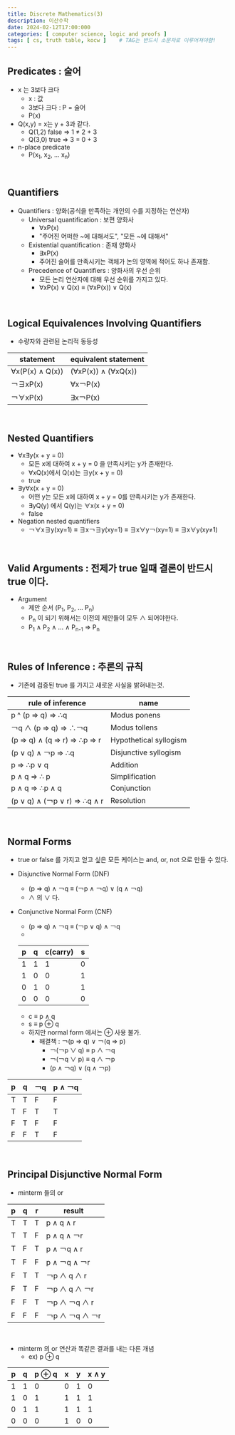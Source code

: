 ```yaml
---
title: Discrete Mathematics(3)
description: 이산수학
date: 2024-02-12T17:00:000
categories: [ computer science, logic and proofs ]
tags: [ cs, truth table, kocw ]    # TAG는 반드시 소문자로 이루어져야함!
---
```


<h2> Predicates : 술어 </h2>

- x 는 3보다 크다
  - x : 값
  - 3보다 크다 : P = 술어
  - P(x)
- Q(x,y) = x는 y + 3과 같다.
  - Q(1,2) false ⇒ 1 ≠ 2 + 3
  - Q(3,0) true ⇒ 3 = 0 + 3
- n-place predicate
  - P(x<sub>1</sub>, x<sub>2</sub>, ... x<sub>n</sub>)

<br>

<h2> Quantifiers </h2>

- Quantifiers : 양화(공식을 만족하는 개인의 수를 지정하는 연산자)
  - Universal quantification : 보편 양화사
    - ∀xP(x)
    - "주어진 어떠한 ~에 대해서도", "모든 ~에 대해서"
  - Existential quantification : 존재 양화사
    - ∃xP(x)
    - 주어진 술어를 만족시키는 객체가 논의 영역에 적어도 하나 존재함.
  - Precedence of Quantifiers : 양화사의 우선 순위
    - 모든 논리 연산자에 대해 우선 순위를 가지고 있다.
    - ∀xP(x) ∨ Q(x) ≡ (∀xP(x)) ∨ Q(x)

<br>

<h2> Logical Equivalences Involving Quantifiers </h2>

- 수량자와 관련된 논리적 동등성

| statement       | equivalent statement |
|-----------------|----------------------|
| ∀x(P(x) ∧ Q(x)) | (∀xP(x)) ∧ (∀xQ(x))  |
| ￢∃xP(x)         | ∀x￢P(x)              |
| ￢∀xP(x)         | ∃x￢P(x)              |

<br>

<h2> Nested Quantifiers </h2>

- ∀x∃y(x + y = 0)
  - 모든 x에 대하여 x + y = 0 을 만족시키는 y가 존재한다.
  - ∀xQ(x)에서 Q(x)는 ∃y(x + y = 0)
  - true
- ∃y∀x(x + y = 0)
  - 어떤 y는 모든 x에 대하여 x + y = 0를 만족시키는 y가 존재한다.
  - ∃yQ(y) 에서 Q(y)는 ∀x(x + y = 0)
  - false
- Negation nested quantifiers
  - ￢∀x∃y(xy=1) ≡ ∃x￢∃y(xy=1) ≡ ∃x∀y￢(xy=1) ≡ ∃x∀y(xy≠1)

<br>

<h2> Valid Arguments : 전제가 true 일때 결론이 반드시 true 이다. </h2>

- Argument
  - 제안 순서 (P<sub>1</sub>, P<sub>2</sub>, ... P<sub>n</sub>)
  - P<sub>n</sub> 이 되기 위해서는 이전의 제안들이 모두 ∧ 되어야한다.
  - P<sub>1</sub> ∧ P<sub>2</sub> ∧ ... ∧ P<sub>n-1</sub> ⇒ P<sub>n</sub>

<br>

<h2> Rules of Inference : 추론의 규칙 </h2>

- 기존에 검증된 true 를 가지고 새로운 사실을 밝혀내는것.

| rule of inference           | name                   |
|-----------------------------|------------------------|
| p ^ (p ⇒ q) ⇒ ∴q            | Modus ponens           |
| ￢q ∧ (p ⇒ q) ⇒ ∴￢q          | Modus tollens          |
| (p ⇒ q) ∧ (q ⇒ r) ⇒ ∴p ⇒ r  | Hypothetical syllogism |
| (p ∨ q) ∧ ￢p ⇒ ∴q           | Disjunctive syllogism  |
| p ⇒ ∴p ∨ q                  | Addition               |
| p ∧ q ⇒ ∴ p                 | Simplification         |
| p ∧ q ⇒ ∴p ∧ q              | Conjunction            |
| (p ∨ q) ∧ (￢p ∨ r) ⇒ ∴q ∧ r | Resolution             |

<br>

<h2> Normal Forms </h2>

- true or false 를 가지고 얻고 싶은 모든 케이스는 and, or, not 으로 만들 수 있다.

- Disjunctive Normal Form (DNF)
  - (p ⇒ q) ∧ ￢q ≡ (￢p ∧ ￢q) ∨ (q ∧ ￢q)
  - ∧ 의 ∨ 다.

- Conjunctive Normal Form (CNF)
  - (p ⇒ q) ∧ ￢q ≡ (￢p ∨ q) ∧ ￢q
  -
  | p | q | c(carry) | s |
  |---|---|----------|---|
  | 1 | 1 | 1        | 0 |
  | 1 | 0 | 0        | 1 |
  | 0 | 1 | 0        | 1 |
  | 0 | 0 | 0        | 0 |
  - c ≡ p ∧ q
  - s ≡ p ⊕ q
  - 하지만 normal form 에서는 ⊕ 사용 불가.
    - 해결책 : ￢(p ⇒ q) ∨ ￢(q ⇒ p)
      - ￢(￢p ∨ q) ≡ p ∧ ￢q
      - ￢(￢q ∨ p) ≡ q ∧ ￢p
      - (p ∧ ￢q) ∨ (q ∧ ￢p)

| p | q | ￢q | p ∧ ￢q |
|---|---|----|--------|
| T | T | F  | F      |
| T | F | T  | T      |
| F | T | F  | F      |
| F | F | T  | F      |

<br>

<h2> Principal Disjunctive Normal Form </h2>

- minterm 들의 or

| p | q | r | result       |
|---|---|---|--------------|
| T | T | T | p ∧ q ∧ r    |
| T | T | F | p ∧ q ∧ ￢r   |
| T | F | T | p ∧ ￢q ∧ r   |
| T | F | F | p ∧ ￢q ∧ ￢r  |
| F | T | T | ￢p ∧ q ∧ r   |
| F | T | F | ￢p ∧ q ∧ ￢r  |
| F | F | T | ￢p ∧ ￢q ∧ r  |
| F | F | F | ￢p ∧ ￢q ∧ ￢r |

<br>

- minterm 의 or 연산과 똑같은 결과를 내는 다른 개념
  - ex) p ⊕ q

| p | q | p ⊕ q | x | y | x ∧ y |
|---|---|-------|---|---|-------|
| 1 | 1 | 0     | 0 | 1 | 0     |
| 1 | 0 | 1     | 1 | 1 | 1     |
| 0 | 1 | 1     | 1 | 1 | 1     |
| 0 | 0 | 0     | 1 | 0 | 0     |


